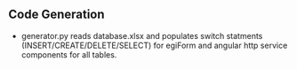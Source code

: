 ## Code Generation

- generator.py reads database.xlsx and populates switch statments (INSERT/CREATE/DELETE/SELECT) for egiForm and angular http service components for all tables. 
